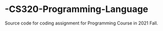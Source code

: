 # -CS320-Programming-Language
Source code for coding assignment for Programming Course in 2021 Fall. 
